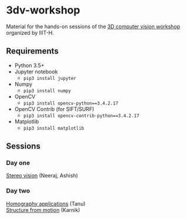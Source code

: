 # 3dv-workshop
Material for the hands-on sessions of the [3D computer vision workshop](http://cvit.iiit.ac.in/workshops/3dvision/) organized by IIIT-H.

## Requirements
- Python 3.5+
- Jupyter notebook
  - `pip3 install jupyter`
- Numpy
  - `pip3 install numpy`
- OpenCV
  - `pip3 install opencv-python==3.4.2.17`
- OpenCV Contrib (for SIFT/SURF)
  - `pip3 install opencv-contrib-python==3.4.2.17`
- Matplotlib
  - `pip3 install matplotlib`

## Sessions

### Day one
[Stereo vision](sessions/stereo/) (Neeraj, Ashish) <br>

### Day two
[Homography applications](sessions/homography) (Tanu) <br>
[Structure from motion](sessions/sfm) (Karnik) <br>
